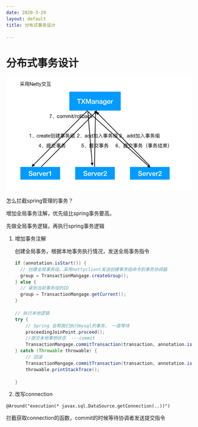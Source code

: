 ```yaml
---
date: 2020-3-29
layout: default
title: 分布式事务设计

---
```


# 分布式事务设计

![image-20200329213304820](https://github.com/garydai/garydai.github.com/raw/master/_posts/pic/image-20200329213304820.png)

怎么拦截spring管理的事务？

增加全局事务注解，优先级比spring事务要高。

先做全局事务逻辑，再执行spring事务逻辑

1. 增加事务注解

   创建全局事务，根据本地事务执行情况，发送全局事务指令

   ```java
   if (annotation.isStart()) {
     // 创建全局事务组，采用nettyclient发送创建事务组命令到事务协调器
     group = TransactionMangage.createGroup();
   } else {
     // 拿到当前事务组的ID
     group = TransactionMangage.getCurrent();
   }
   
   // 执行本地逻辑
   try {
       // Spring 会帮我们执行mysql的事务， 一直等待
       proceedingJoinPoint.proceed();
       //提交本地事物状态  ---commit
       TransactionMangage.commitTransaction(transaction, annotation.isEnd(), TransactionType.COMMIT);
   } catch (Throwable throwable) {
       // 回滚
       TransactionMangage.commitTransaction(transaction, annotation.isEnd(), TransactionType.ROLLBACK);
       throwable.printStackTrace();
   
   }
   ```

2. 改写connection

```
@Around("execution(* javax.sql.DataSource.getConnection(..))")
```

拦截获取connection的函数，commit的时候等待协调者发送提交指令

